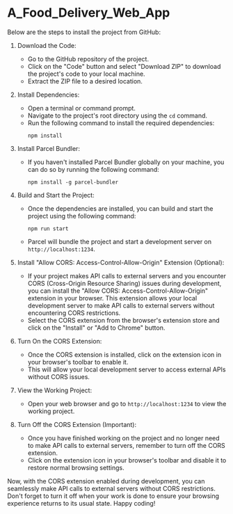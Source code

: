 # A_Food_Delivery_Web_App

Below are the steps to install the project from GitHub:

1. Download the Code:
   - Go to the GitHub repository of the project.
   - Click on the "Code" button and select "Download ZIP" to download the project's code to your local machine.
   - Extract the ZIP file to a desired location.

2. Install Dependencies:
   - Open a terminal or command prompt.
   - Navigate to the project's root directory using the `cd` command.
   - Run the following command to install the required dependencies:
     ```
     npm install
     ```

3. Install Parcel Bundler:
   - If you haven't installed Parcel Bundler globally on your machine, you can do so by running the following command:
     ```
     npm install -g parcel-bundler
     ```

4. Build and Start the Project:
   - Once the dependencies are installed, you can build and start the project using the following command:
     ```
     npm run start
     ```
   - Parcel will bundle the project and start a development server on `http://localhost:1234`.

5. Install "Allow CORS: Access-Control-Allow-Origin" Extension (Optional):
   - If your project makes API calls to external servers and you encounter CORS (Cross-Origin Resource Sharing) issues during development, you can install the "Allow CORS: Access-Control-Allow-Origin" extension in your browser. This extension allows your local development server to make API calls to external servers without encountering CORS restrictions.
   - Select the CORS extension from the browser's extension store and click on the "Install" or "Add to Chrome" button.

6. Turn On the CORS Extension:
   - Once the CORS extension is installed, click on the extension icon in your browser's toolbar to enable it.
   - This will allow your local development server to access external APIs without CORS issues.

7. View the Working Project:
   - Open your web browser and go to `http://localhost:1234` to view the working project.

8. Turn Off the CORS Extension (Important):
   - Once you have finished working on the project and no longer need to make API calls to external servers, remember to turn off the CORS extension.
   - Click on the extension icon in your browser's toolbar and disable it to restore normal browsing settings.

Now, with the CORS extension enabled during development, you can seamlessly make API calls to external servers without CORS restrictions. Don't forget to turn it off when your work is done to ensure your browsing experience returns to its usual state. Happy coding!
